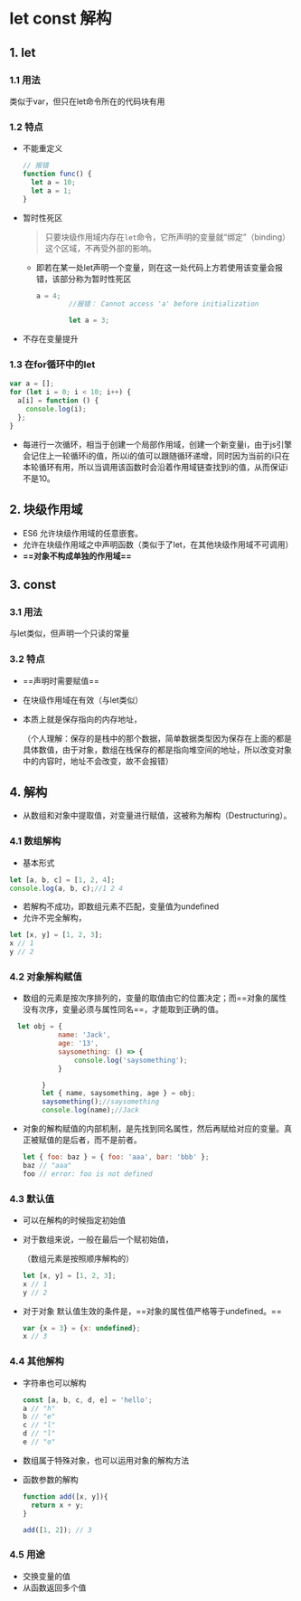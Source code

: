 # let const 解构 

## 1. let

### 1.1 用法

类似于var，但只在let命令所在的代码块有用

### 1.2 特点

+ 不能重定义

  ```javascript
  // 报错
  function func() {
    let a = 10;
    let a = 1;
  }
  ```

+ 暂时性死区

  > 只要块级作用域内存在`let`命令，它所声明的变量就“绑定”（binding）这个区域，不再受外部的影响。

  + 即若在某一处let声明一个变量，则在这一处代码上方若使用该变量会报错，该部分称为暂时性死区

    ```javascript
    a = 4;
            //报错： Cannot access 'a' before initialization
    
            let a = 3;
    ```

+ 不存在变量提升

### 1.3 在for循环中的let

``` javascript
var a = [];
for (let i = 0; i < 10; i++) {
  a[i] = function () {
    console.log(i);
  };
}
```

+ 每进行一次循环，相当于创建一个局部作用域，创建一个新变量i，由于js引擎会记住上一轮循环i的值，所以i的值可以跟随循环递增，同时因为当前的i只在本轮循环有用，所以当调用该函数时会沿着作用域链查找到i的值，从而保证i不是10。

## 2. 块级作用域

+ ES6 允许块级作用域的任意嵌套。
+ 允许在块级作用域之中声明函数（类似于了let，在其他块级作用域不可调用）
+ **==对象不构成单独的作用域==**

## 3. const

### 3.1 用法

与let类似，但声明一个只读的常量

### 3.2 特点

+ ==声明时需要赋值==

+ 在块级作用域在有效（与let类似）

+ 本质上就是保存指向的内存地址，

  （个人理解：保存的是栈中的那个数据，简单数据类型因为保存在上面的都是具体数值，由于对象，数组在栈保存的都是指向堆空间的地址，所以改变对象中的内容时，地址不会改变，故不会报错）

## 4. 解构

+ 从数组和对象中提取值，对变量进行赋值，这被称为解构（Destructuring）。

### 4.1 数组解构

+ 基本形式

```javascript
let [a, b, c] = [1, 2, 4];
console.log(a, b, c);//1 2 4
```

+ 若解构不成功，即数组元素不匹配，变量值为undefined
+ 允许不完全解构，

```javascript
let [x, y] = [1, 2, 3];
x // 1
y // 2
```

### 4.2 对象解构赋值

+ 数组的元素是按次序排列的，变量的取值由它的位置决定；而==对象的属性没有次序，变量必须与属性同名==，才能取到正确的值。 

```javascript
  let obj = {
            name: 'Jack',
            age: '13',
            saysomething: () => {
                console.log('saysomething');
            }

        }
        let { name, saysomething, age } = obj;
        saysomething();//saysomething
        console.log(name);//Jack
```

+ 对象的解构赋值的内部机制，是先找到同名属性，然后再赋给对应的变量。真正被赋值的是后者，而不是前者。

  ```javascript
  let { foo: baz } = { foo: 'aaa', bar: 'bbb' };
  baz // "aaa"
  foo // error: foo is not defined
  ```

### 4.3 默认值

+ 可以在解构的时候指定初始值

+ 对于数组来说，一般在最后一个赋初始值，

  （数组元素是按照顺序解构的）

  ```javascript
  let [x, y] = [1, 2, 3];
  x // 1
  y // 2
  ```

+ 对于对象 默认值生效的条件是，==对象的属性值严格等于undefined。==

  ```javascript
  var {x = 3} = {x: undefined};
  x // 3
  ```

### 4.4 其他解构

+ 字符串也可以解构

  ```javascript
  const [a, b, c, d, e] = 'hello';
  a // "h"
  b // "e"
  c // "l"
  d // "l"
  e // "o"
  ```

+ 数组属于特殊对象，也可以运用对象的解构方法

+ 函数参数的解构

  ```javascript
  function add([x, y]){
    return x + y;
  }
  
  add([1, 2]); // 3
  ```

### 4.5 用途

+ 交换变量的值
+ 从函数返回多个值

